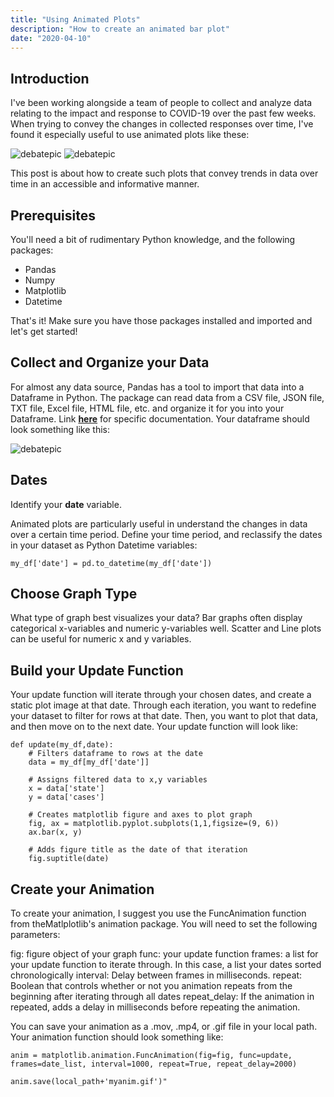 ```yaml
---
title: "Using Animated Plots"
description: "How to create an animated bar plot"
date: "2020-04-10"
---
```


## Introduction

I've been working alongside a team of people to collect and analyze data relating to the impact and response to COVID-19 over the past few weeks. When trying to convey the changes in collected responses over time, I've found it especially useful to use animated plots like these: 

![debatepic](/Plots/COVIDPlots/CTY-bar-ani.gif "Logo Title Text 1")
![debatepic](/Plots/COVIDPlots/MapAnimations/counties_outlines.gif "Logo Title Text 1")

This post is about how to create such plots that convey trends in data over time in an accessible and informative manner.

## Prerequisites

You'll need a bit of rudimentary Python knowledge, and the following packages:
- Pandas
- Numpy
- Matplotlib
- Datetime

That's it! Make sure you have those packages installed and imported and let's get started!

## Collect and Organize your Data 

For almost any data source, Pandas has a tool to import that data into a Dataframe in Python. The package can read data from a CSV file, JSON file, TXT file, Excel file, HTML file, etc. and organize it for you into your Dataframe. Link [**here**](https://pandas.pydata.org/pandas-docs/stable/user_guide/io.html) for specific documentation. Your dataframe should look something like this:

![debatepic](/Plots/COVIDdfexample.png "Logo Title Text 1")

## Dates

Identify your **date** variable.

Animated plots are particularly useful in understand the changes in data over a certain time period. Define your time period, and reclassify the dates in your dataset as Python Datetime variables:

```
my_df['date'] = pd.to_datetime(my_df['date'])
```

## Choose Graph Type

What type of graph best visualizes your data? Bar graphs often display categorical x-variables and numeric y-variables well. Scatter and Line plots can be useful for numeric x and y variables.

## Build your Update Function

Your update function will iterate through your chosen dates, and create a static plot image at that date. Through each iteration, you want to redefine your dataset to filter for rows at that date. Then, you want to plot that data, and then move on to the next date. Your update function will look like:

```
def update(my_df,date):
    # Filters dataframe to rows at the date
    data = my_df[my_df['date']]

    # Assigns filtered data to x,y variables
    x = data['state']
    y = data['cases']

    # Creates matplotlib figure and axes to plot graph
    fig, ax = matplotlib.pyplot.subplots(1,1,figsize=(9, 6))
    ax.bar(x, y)

    # Adds figure title as the date of that iteration
    fig.suptitle(date)

```

## Create your Animation

To create your animation, I suggest you use the FuncAnimation function from theMatlplotlib's animation package. You will need to set the following parameters:

fig: figure object of your graph
func: your update function
frames: a list for your update function to iterate through. In this case, a list your dates sorted chronologically
interval: Delay between frames in milliseconds.
repeat: Boolean that controls whether or not you animation repeats from the beginning after iterating through all dates
repeat_delay: If the animation in repeated, adds a delay in milliseconds before repeating the animation.


You can save your animation as a .mov, .mp4, or .gif file in your local path. Your animation function should look something like:
```
anim = matplotlib.animation.FuncAnimation(fig=fig, func=update, frames=date_list, interval=1000, repeat=True, repeat_delay=2000)

anim.save(local_path+'myanim.gif')"
``` 









